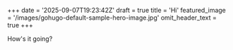 +++
date = '2025-09-07T19:23:42Z'
draft = true
title = 'Hi'
featured_image = '/images/gohugo-default-sample-hero-image.jpg'
omit_header_text = true
+++

How's it going?
